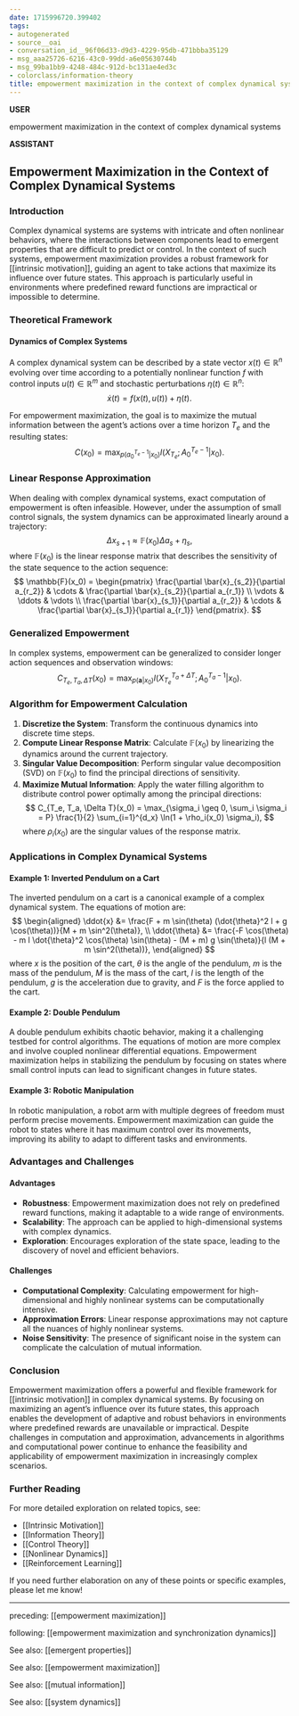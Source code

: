 ```yaml
---
date: 1715996720.399402
tags:
- autogenerated
- source__oai
- conversation_id__96f06d33-d9d3-4229-95db-471bbba35129
- msg_aaa25726-6216-43c0-99dd-a6e05630744b
- msg_99ba1bb9-4248-484c-912d-bc131ae4ed3c
- colorclass/information-theory
title: empowerment maximization in the context of complex dynamical systems
---
```


**USER**

empowerment maximization in the context of complex dynamical systems


**ASSISTANT**

## Empowerment Maximization in the Context of Complex Dynamical Systems

### Introduction
Complex dynamical systems are systems with intricate and often nonlinear behaviors, where the interactions between components lead to emergent properties that are difficult to predict or control. In the context of such systems, empowerment maximization provides a robust framework for [[intrinsic motivation]], guiding an agent to take actions that maximize its influence over future states. This approach is particularly useful in environments where predefined reward functions are impractical or impossible to determine.

### Theoretical Framework

#### Dynamics of Complex Systems
A complex dynamical system can be described by a state vector $x(t) \in \mathbb{R}^n$ evolving over time according to a potentially nonlinear function $f$ with control inputs $u(t) \in \mathbb{R}^m$ and stochastic perturbations $\eta(t) \in \mathbb{R}^n$:
$$
\dot{x}(t) = f(x(t), u(t)) + \eta(t).
$$

For empowerment maximization, the goal is to maximize the mutual information between the agent’s actions over a time horizon $T_e$ and the resulting states:
$$
C(x_0) = \max_{p(a_0^{T_e-1} | x_0)} I(X_{T_e}; A_0^{T_e-1} | x_0).
$$

### Linear Response Approximation
When dealing with complex dynamical systems, exact computation of empowerment is often infeasible. However, under the assumption of small control signals, the system dynamics can be approximated linearly around a trajectory:
$$
\Delta x_{s+1} \approx \mathbb{F}(x_0) \Delta a_s + \eta_s,
$$
where $\mathbb{F}(x_0)$ is the linear response matrix that describes the sensitivity of the state sequence to the action sequence:
$$
\mathbb{F}(x_0) = \begin{pmatrix}
\frac{\partial \bar{x}_{s_2}}{\partial a_{r_2}} & \cdots & \frac{\partial \bar{x}_{s_2}}{\partial a_{r_1}} \\
\vdots & \ddots & \vdots \\
\frac{\partial \bar{x}_{s_1}}{\partial a_{r_2}} & \cdots & \frac{\partial \bar{x}_{s_1}}{\partial a_{r_1}}
\end{pmatrix}.
$$

### Generalized Empowerment
In complex systems, empowerment can be generalized to consider longer action sequences and observation windows:
$$
C_{T_e, T_a, \Delta T}(x_0) = \max_{p(\mathbf{a} | x_0)} I(X_{T_e}^{T_a + \Delta T}; A_0^{T_a - 1} | x_0).
$$

### Algorithm for Empowerment Calculation

1. **Discretize the System**: Transform the continuous dynamics into discrete time steps.
2. **Compute Linear Response Matrix**: Calculate $\mathbb{F}(x_0)$ by linearizing the dynamics around the current trajectory.
3. **Singular Value Decomposition**: Perform singular value decomposition (SVD) on $\mathbb{F}(x_0)$ to find the principal directions of sensitivity.
4. **Maximize Mutual Information**: Apply the water filling algorithm to distribute control power optimally among the principal directions:
   $$
   C_{T_e, T_a, \Delta T}(x_0) = \max_{\sigma_i \geq 0, \sum_i \sigma_i = P} \frac{1}{2} \sum_{i=1}^{d_x} \ln(1 + \rho_i(x_0) \sigma_i),
   $$
   where $\rho_i(x_0)$ are the singular values of the response matrix.

### Applications in Complex Dynamical Systems

#### Example 1: Inverted Pendulum on a Cart
The inverted pendulum on a cart is a canonical example of a complex dynamical system. The equations of motion are:
$$
\begin{aligned}
\ddot{x} &= \frac{F + m \sin(\theta) (\dot{\theta}^2 l + g \cos(\theta))}{M + m \sin^2(\theta)}, \\
\ddot{\theta} &= \frac{-F \cos(\theta) - m l \dot{\theta}^2 \cos(\theta) \sin(\theta) - (M + m) g \sin(\theta)}{l (M + m \sin^2(\theta))},
\end{aligned}
$$
where $x$ is the position of the cart, $\theta$ is the angle of the pendulum, $m$ is the mass of the pendulum, $M$ is the mass of the cart, $l$ is the length of the pendulum, $g$ is the acceleration due to gravity, and $F$ is the force applied to the cart.

#### Example 2: Double Pendulum
A double pendulum exhibits chaotic behavior, making it a challenging testbed for control algorithms. The equations of motion are more complex and involve coupled nonlinear differential equations. Empowerment maximization helps in stabilizing the pendulum by focusing on states where small control inputs can lead to significant changes in future states.

#### Example 3: Robotic Manipulation
In robotic manipulation, a robot arm with multiple degrees of freedom must perform precise movements. Empowerment maximization can guide the robot to states where it has maximum control over its movements, improving its ability to adapt to different tasks and environments.

### Advantages and Challenges

#### Advantages
- **Robustness**: Empowerment maximization does not rely on predefined reward functions, making it adaptable to a wide range of environments.
- **Scalability**: The approach can be applied to high-dimensional systems with complex dynamics.
- **Exploration**: Encourages exploration of the state space, leading to the discovery of novel and efficient behaviors.

#### Challenges
- **Computational Complexity**: Calculating empowerment for high-dimensional and highly nonlinear systems can be computationally intensive.
- **Approximation Errors**: Linear response approximations may not capture all the nuances of highly nonlinear systems.
- **Noise Sensitivity**: The presence of significant noise in the system can complicate the calculation of mutual information.

### Conclusion
Empowerment maximization offers a powerful and flexible framework for [[intrinsic motivation]] in complex dynamical systems. By focusing on maximizing an agent’s influence over its future states, this approach enables the development of adaptive and robust behaviors in environments where predefined rewards are unavailable or impractical. Despite challenges in computation and approximation, advancements in algorithms and computational power continue to enhance the feasibility and applicability of empowerment maximization in increasingly complex scenarios.

### Further Reading
For more detailed exploration on related topics, see:
- [[Intrinsic Motivation]]
- [[Information Theory]]
- [[Control Theory]]
- [[Nonlinear Dynamics]]
- [[Reinforcement Learning]]

If you need further elaboration on any of these points or specific examples, please let me know!


---

preceding: [[empowerment maximization]]  


following: [[empowerment maximization and synchronization dynamics]]

See also: [[emergent properties]]


See also: [[empowerment maximization]]


See also: [[mutual information]]


See also: [[system dynamics]]